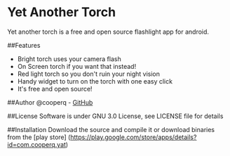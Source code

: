 Yet Another Torch
=================

Yet another torch is a free and open source flashlight app for android.

##Features
* Bright torch uses your camera flash
* On Screen torch if you want that instead!
* Red light torch so you don't ruin your night vision
* Handy widget to turn on the torch with one easy click
* It's free and open source!

##Author
@cooperq - [GitHub](https://github.com/cooperq/yat)

##License
Software is under GNU 3.0 License, see LICENSE file for details

##Installation
Download the source and compile it or download binaries from the [play store] (https://play.google.com/store/apps/details?id=com.cooperq.yat)
